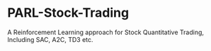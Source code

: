 # PARL-Stock-Trading
A Reinforcement Learning approach for Stock Quantitative Trading, Including SAC, A2C, TD3 etc.
